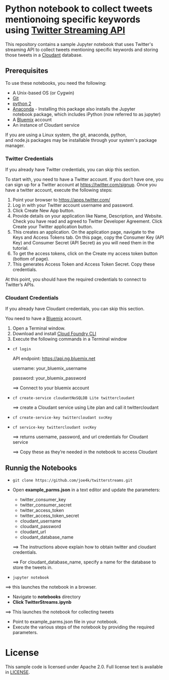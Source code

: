# Python notebook to collect tweets mentionoing specific keywords using [Twitter Streaming API](https://dev.twitter.com/streaming/overview)
This repository contains a sample Jupyter notebook that uses Twitter's streaming API to collect tweets mentioning specific keywords and storing those tweets in a [Cloudant](https://cloudant.com/) database.


## Prerequisites
To use these notebooks, you need the following:
* A Unix-based OS (or Cygwin)
* [Git](https://git-scm.com/downloads)
* [python 2](https://www.python.org/downloads/)
* [Anaconda](https://www.continuum.io/downloads) - Installing this package also installs the Jupyter notebook package, which includes iPython (now referred to as jupyter)
* A [Bluemix](https://bluemix.net) account
* An instance of Cloudant service

If you are using a Linux system, the git, anaconda, python, and node.js packages may be installable through your system's package manager.

### Twitter Credentials
If you already have Twitter credentials, you can skip this section. 

To start with, you need to have a Twitter account. If you don’t have one, you can sign up for a Twitter account at https://twitter.com/signup. Once you have a twitter account, execute the following steps:

1. Point your browser to https://apps.twitter.com/ 
2. Log in with your Twitter account username and password.
3. Click Create New App button.
4. Provide details on your application like Name, Description, and Website. Check you have read and agreed to Twitter Developer Agreement. Click Create your Twitter application button.
5. This creates an application. On the application page, navigate to the Keys and Access Tokens tab. On this page, copy the Consumer Key (API Key) and Consumer Secret (API Secret) as you will need them in the tutorial.
6. To get the access tokens, click on the Create my access token button (bottom of page).
7. This generates Access Token and Access Token Secret. Copy these credentials.

At this point, you should have the required credentials to connect to Twitter’s APIs.

### Cloudant Credentials
If you already have Cloudant credentials, you can skip this section.

You need to have a [Bluemix](https://bluemix.net) account.

1. Open a Terminal window.
2. Download and install [Cloud Foundry CLI](https://github.com/cloudfoundry/cli#downloads)
3. Execute the following commands in a Terminal window
  * ```cf login```

     API endpoint: https://api.ng.bluemix.net

     username:	your_bluemix_username

     password: 	your_bluemix_password

     ==> Connect to your bluemix account
  * ```cf create-service cloudantNoSQLDB Lite twittercloudant```

     ==> create a Cloudant service using Lite plan and call it twittercloudant
  * ```cf create-service-key twittercloudant svcKey```
  * ```cf service-key twittercloudant svcKey```

     ==> returns username, password, and url credentials for Cloudant service

     ==> Copy these as they’re needed in the notebook to access Cloudant

## Runnig the Notebooks
* ```git clone https://github.com/joe4k/twitterstreams.git```
* Open **example_parms.json** in a text editor and update the parameters:
  * twitter_consumer_key
  * twitter_consumer_secret
  * twitter_access_token
  * twitter_access_token_secret
  * cloudant_username
  * cloudant_password
  * cloudant_url
  * cloudant_database_name
  
  ==> The instructions above explain how to obtain twitter and cloudant credentials.

  ==> For cloudant_database_name, specify a name for the database to store the tweets in.
* ```jupyter notebook```

==> this launches the notebook in a browser.
* Navigate to **notebooks** directory
* **Click TwitterStreams.ipynb**

==> This launches the notebook for collecting tweets
* Point to example_parms.json file in your notebook.
* Execute the various steps of the notebook by providing the required parameters.

# License

  This sample code is licensed under Apache 2.0.
  Full license text is available in [LICENSE](LICENSE).

